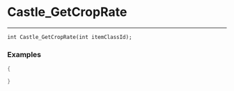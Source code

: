 # Castle_GetCropRate
---
```
int Castle_GetCropRate(int itemClassId);
```

### Examples
```cpp - C++
{

}
```
